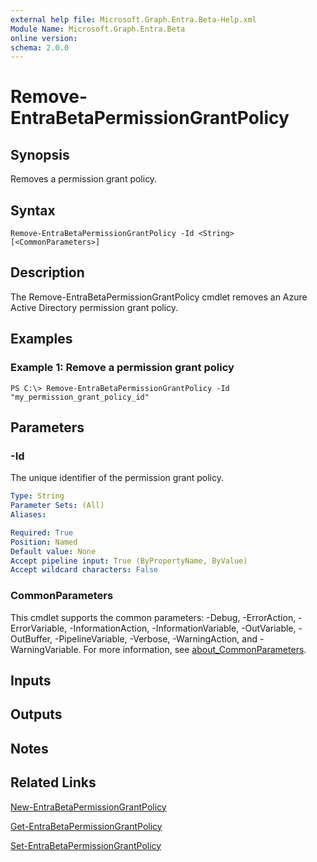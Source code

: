 ```yaml
---
external help file: Microsoft.Graph.Entra.Beta-Help.xml
Module Name: Microsoft.Graph.Entra.Beta
online version:
schema: 2.0.0
---
```


# Remove-EntraBetaPermissionGrantPolicy

## Synopsis
Removes a permission grant policy.

## Syntax

```
Remove-EntraBetaPermissionGrantPolicy -Id <String> [<CommonParameters>]
```

## Description
The Remove-EntraBetaPermissionGrantPolicy cmdlet removes an Azure Active Directory permission grant policy.

## Examples

### Example 1: Remove a permission grant policy
```
PS C:\> Remove-EntraBetaPermissionGrantPolicy -Id "my_permission_grant_policy_id"
```

## Parameters

### -Id
The unique identifier of the permission grant policy.

```yaml
Type: String
Parameter Sets: (All)
Aliases:

Required: True
Position: Named
Default value: None
Accept pipeline input: True (ByPropertyName, ByValue)
Accept wildcard characters: False
```

### CommonParameters
This cmdlet supports the common parameters: -Debug, -ErrorAction, -ErrorVariable, -InformationAction, -InformationVariable, -OutVariable, -OutBuffer, -PipelineVariable, -Verbose, -WarningAction, and -WarningVariable. For more information, see [about_CommonParameters](https://go.microsoft.com/fwlink/?LinkID=113216).

## Inputs

## Outputs

## Notes

## Related Links

[New-EntraBetaPermissionGrantPolicy]()

[Get-EntraBetaPermissionGrantPolicy]()

[Set-EntraBetaPermissionGrantPolicy]()

